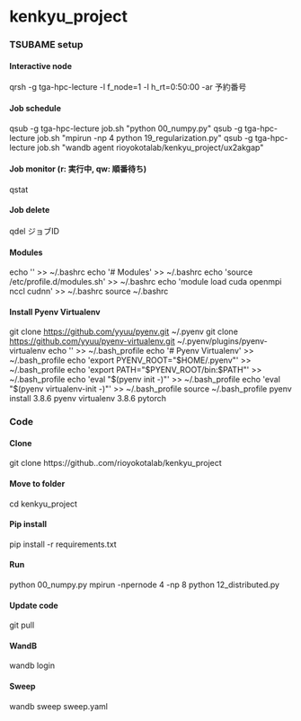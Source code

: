 # kenkyu_project
### TSUBAME setup
#### Interactive node
qrsh -g tga-hpc-lecture -l f_node=1 -l h_rt=0:50:00 -ar 予約番号
#### Job schedule
qsub -g tga-hpc-lecture job.sh "python 00_numpy.py"
qsub -g tga-hpc-lecture job.sh "mpirun -np 4 python 19_regularization.py"
qsub -g tga-hpc-lecture job.sh "wandb agent rioyokotalab/kenkyu_project/ux2akgap"
#### Job monitor (r: 実行中, qw: 順番待ち)
qstat
#### Job delete
qdel ジョブID

#### Modules
echo '' >> ~/.bashrc
echo '# Modules' >> ~/.bashrc
echo 'source /etc/profile.d/modules.sh' >> ~/.bashrc
echo 'module load cuda openmpi nccl cudnn' >> ~/.bashrc
source ~/.bashrc

#### Install Pyenv Virtualenv
git clone https://github.com/yyuu/pyenv.git ~/.pyenv
git clone https://github.com/yyuu/pyenv-virtualenv.git ~/.pyenv/plugins/pyenv-virtualenv
echo '' >> ~/.bash_profile
echo '# Pyenv Virtualenv' >> ~/.bash_profile
echo 'export PYENV_ROOT="$HOME/.pyenv"' >> ~/.bash_profile
echo 'export PATH="$PYENV_ROOT/bin:$PATH"' >> ~/.bash_profile
echo 'eval "$(pyenv init -)"' >> ~/.bash_profile
echo 'eval "$(pyenv virtualenv-init -)"' >> ~/.bash_profile
source ~/.bash_profile
pyenv install 3.8.6
pyenv virtualenv 3.8.6 pytorch

### Code
#### Clone
git clone https://github..com/rioyokotalab/kenkyu_project
#### Move to folder
cd kenkyu_project
#### Pip install
pip install -r requirements.txt
#### Run
python 00_numpy.py
mpirun -npernode 4 -np 8 python 12_distributed.py
#### Update code
git pull
#### WandB
wandb login
#### Sweep
wandb sweep sweep.yaml
